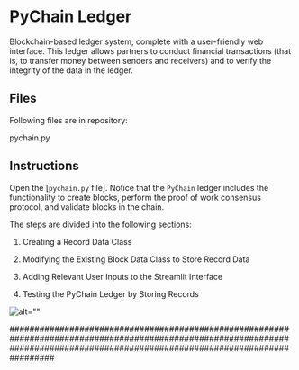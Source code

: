 # PyChain Ledger

Blockchain-based ledger system, complete with a user-friendly web interface. This ledger allows partners to conduct financial transactions (that is, to transfer money between senders and receivers) and to verify the integrity of the data in the ledger.
## Files

Following files are in repository:

pychain.py
## Instructions

Open the [`pychain.py` file]. Notice that the `PyChain` ledger includes the functionality to create blocks, perform the proof of work consensus protocol, and validate blocks in the chain.

The steps  are divided into the following sections:

1. Creating a Record Data Class

2. Modifying the Existing Block Data Class to Store Record Data

3. Adding Relevant User Inputs to the Streamlit Interface

4. Testing the PyChain Ledger by Storing Records

![alt=""](Images/Scrrenshot-image.png)

#################################################################################################################################################################################